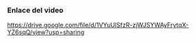 ### Enlace del video
https://drive.google.com/file/d/1VYuUlSfzR-zjWJSYWAyFrytqX-YZ6sqQ/view?usp=sharing
